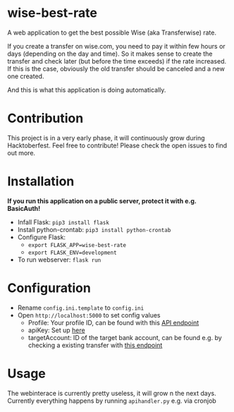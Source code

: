 # wise-best-rate
A web application to get the best possible Wise (aka Transferwise) rate.

If you create a transfer on wise.com, you need to pay it within few hours or days (depending on the day and time). So it makes sense to create the transfer and check later (but before the time exceeds) if the rate increased. If this is the case, obviously the old transfer should be canceled and a new one created.

And this is what this application is doing automatically.

# Contribution
This project is in a very early phase, it will continuously grow during Hacktoberfest. Feel free to contribute! Please check the open issues to find out more.

# Installation
**If you run this application on a public server, protect it with e.g. BasicAuth!**
- Infall Flask: `pip3 install flask`
- Install python-crontab: `pip3 install python-crontab`
- Configure Flask:
  - `export FLASK_APP=wise-best-rate`
  - `export FLASK_ENV=development`
- To run webserver: `flask run`

# Configuration
- Rename `config.ini.template` to `config.ini`
- Open `http://localhost:5000` to set config values
  - Profile: Your profile ID, can be found with this [API endpoint](https://api-docs.wise.com/#payouts-guide-get-your-profile-id)
  -  apiKey: Set up [here](https://wise.com/settings/)
  -  targetAccount: ID of the target bank account, can be found e.g. by checking a existing transfer with [this endpoint](https://api-docs.wise.com/#transfers-list)

# Usage
The webinterace is currently pretty useless, it will grow n the next days. Currently everything happens by running `apihandler.py` e.g. via cronjob
